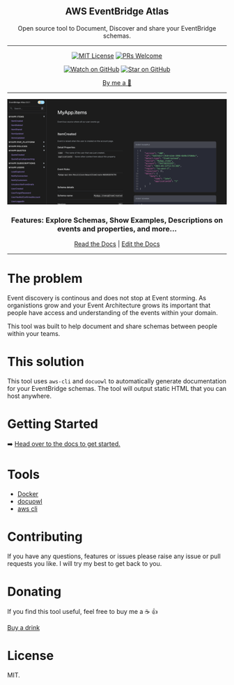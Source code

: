 <div align="center">

<h2>AWS EventBridge Atlas</h2>
<p>Open source tool to Document, Discover and share your EventBridge schemas.</>

  <hr />

[![MIT License][license-badge]][license]
[![PRs Welcome][prs-badge]][prs]

[![Watch on GitHub][github-watch-badge]][github-watch]
[![Star on GitHub][github-star-badge]][github-star]

[By me a 🍺](https://www.paypal.me/boyney123/5)

<hr />

<img alt="header" src="./images/full-app-screenshot.png" />

  <h3>Features: Explore Schemas, Show Examples, Descriptions on events and properties, and more...</h3>

[Read the Docs](https://eventbridge-atlas.netlify.app/) | [Edit the Docs](https://github.com/boyney123/eventbridge-atlas-docs)

</div>

<hr/>

# The problem

Event discovery is continous and does not stop at Event storming. As organistions grow and your Event Architecture grows its important that people have access and understanding of the events within your domain.

This tool was built to help document and share schemas between people within your teams.

# This solution

This tool uses `aws-cli` and `docuowl` to automatically generate documentation for your EventBridge schemas. The tool will output static HTML that you can host anywhere.

# Getting Started

➡️ [Head over to the docs to get started.](https://eventbridge-atlas.netlify.app/)

# Tools

- [Docker](https://www.docker.com/)
- [docuowl](https://github.com/docuowl/docuowl)
- [aws cli](https://aws.amazon.com/cli/)

# Contributing

If you have any questions, features or issues please raise any issue or pull requests you like. I will try my best to get back to you.

[spectrum-badge]: https://withspectrum.github.io/badge/badge.svg
[spectrum]: https://spectrum.chat/explore-tech
[license-badge]: https://img.shields.io/github/license/boyney123/mockit.svg?color=yellow
[license]: https://github.com/boyney123/react.explore-tech.org/blob/master/LICENSE
[prs-badge]: https://img.shields.io/badge/PRs-welcome-brightgreen.svg?style=flat-square
[prs]: http://makeapullrequest.com
[github-watch-badge]: https://img.shields.io/github/watchers/boyney123/eventbridge-atlas.svg?style=social
[github-watch]: https://github.com/boyney123/eventbridge-atlas/watchers
[github-star-badge]: https://img.shields.io/github/stars/boyney123/eventbridge-atlas.svg?style=social
[github-star]: https://github.com/boyney123/eventbridge-atlas/stargazers

# Donating

If you find this tool useful, feel free to buy me a ☕ 👍

[Buy a drink](https://www.paypal.me/boyney123/5)

# License

MIT.
